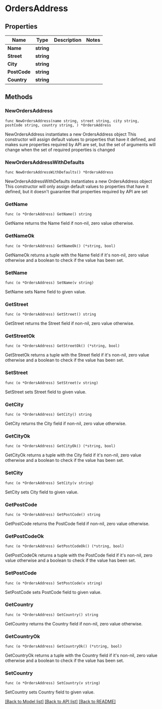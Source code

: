# OrdersAddress

## Properties

Name | Type | Description | Notes
------------ | ------------- | ------------- | -------------
**Name** | **string** |  | 
**Street** | **string** |  | 
**City** | **string** |  | 
**PostCode** | **string** |  | 
**Country** | **string** |  | 

## Methods

### NewOrdersAddress

`func NewOrdersAddress(name string, street string, city string, postCode string, country string, ) *OrdersAddress`

NewOrdersAddress instantiates a new OrdersAddress object
This constructor will assign default values to properties that have it defined,
and makes sure properties required by API are set, but the set of arguments
will change when the set of required properties is changed

### NewOrdersAddressWithDefaults

`func NewOrdersAddressWithDefaults() *OrdersAddress`

NewOrdersAddressWithDefaults instantiates a new OrdersAddress object
This constructor will only assign default values to properties that have it defined,
but it doesn't guarantee that properties required by API are set

### GetName

`func (o *OrdersAddress) GetName() string`

GetName returns the Name field if non-nil, zero value otherwise.

### GetNameOk

`func (o *OrdersAddress) GetNameOk() (*string, bool)`

GetNameOk returns a tuple with the Name field if it's non-nil, zero value otherwise
and a boolean to check if the value has been set.

### SetName

`func (o *OrdersAddress) SetName(v string)`

SetName sets Name field to given value.


### GetStreet

`func (o *OrdersAddress) GetStreet() string`

GetStreet returns the Street field if non-nil, zero value otherwise.

### GetStreetOk

`func (o *OrdersAddress) GetStreetOk() (*string, bool)`

GetStreetOk returns a tuple with the Street field if it's non-nil, zero value otherwise
and a boolean to check if the value has been set.

### SetStreet

`func (o *OrdersAddress) SetStreet(v string)`

SetStreet sets Street field to given value.


### GetCity

`func (o *OrdersAddress) GetCity() string`

GetCity returns the City field if non-nil, zero value otherwise.

### GetCityOk

`func (o *OrdersAddress) GetCityOk() (*string, bool)`

GetCityOk returns a tuple with the City field if it's non-nil, zero value otherwise
and a boolean to check if the value has been set.

### SetCity

`func (o *OrdersAddress) SetCity(v string)`

SetCity sets City field to given value.


### GetPostCode

`func (o *OrdersAddress) GetPostCode() string`

GetPostCode returns the PostCode field if non-nil, zero value otherwise.

### GetPostCodeOk

`func (o *OrdersAddress) GetPostCodeOk() (*string, bool)`

GetPostCodeOk returns a tuple with the PostCode field if it's non-nil, zero value otherwise
and a boolean to check if the value has been set.

### SetPostCode

`func (o *OrdersAddress) SetPostCode(v string)`

SetPostCode sets PostCode field to given value.


### GetCountry

`func (o *OrdersAddress) GetCountry() string`

GetCountry returns the Country field if non-nil, zero value otherwise.

### GetCountryOk

`func (o *OrdersAddress) GetCountryOk() (*string, bool)`

GetCountryOk returns a tuple with the Country field if it's non-nil, zero value otherwise
and a boolean to check if the value has been set.

### SetCountry

`func (o *OrdersAddress) SetCountry(v string)`

SetCountry sets Country field to given value.



[[Back to Model list]](../README.md#documentation-for-models) [[Back to API list]](../README.md#documentation-for-api-endpoints) [[Back to README]](../README.md)


